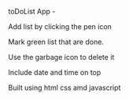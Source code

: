 toDoList App -

Add list by clicking the pen icon

Mark green list that are done.

Use the garbage icon to delete it

Include date and time on top

Built using html css amd javascript
